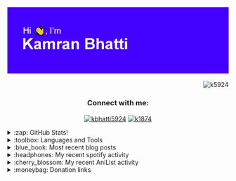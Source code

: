 <img src="https://raw.githubusercontent.com/k5924/k5924/main/header.png">

<p align="right"> <img src="https://komarev.com/ghpvc/?username=k5924&label=Visitors&color=3700ff&style=flat-square" alt="k5924" /> </p>

<h3 align="center">Connect with me:</h3>
<p align="center">
<a
 href="https://linkedin.com/in/kbhatti5924" target="blank"><img 
align="center" 
src="https://img.shields.io/badge/LinkedIn-0077B5?style=for-the-badge&logo=linkedin&logoColor=white"
 alt="kbhatti5924" /></a>
<a 
href="https://www.hackerrank.com/k1874" target="blank"><img 
align="center" 
src="https://img.shields.io/badge/-Hackerrank-2EC866?style=for-the-badge&logo=HackerRank&logoColor=white"
 alt="k1874"/></a></p>

<details>
 <summary>:zap: GitHub Stats!</summary>
<!--START_SECTION:waka-->
📊 **This Week I Spent My Time On** 

```text
⌚︎ Time Zone: Europe/London

💬 Programming Languages: 
Other                    3 hrs 45 mins       █████████████████████████   99.73% 
YAML                     0 secs              ░░░░░░░░░░░░░░░░░░░░░░░░░   0.27%

🔥 Editors: 
Word                     3 hrs 41 mins       ████████████████████████░   97.91% 
Powerpoint               4 mins              ░░░░░░░░░░░░░░░░░░░░░░░░░   1.82% 
VS Code                  0 secs              ░░░░░░░░░░░░░░░░░░░░░░░░░   0.27%

🐱‍💻 Projects: 
Unknown Project          3 hrs 45 mins       █████████████████████████   99.73% 
RapidReps                0 secs              ░░░░░░░░░░░░░░░░░░░░░░░░░   0.27%

💻 Operating System: 
Windows                  3 hrs 46 mins       █████████████████████████   100.0%

```

**I Mostly Code in Python** 

```text
Python                   8 repos             █████████░░░░░░░░░░░░░░░░   38.1% 
Java                     3 repos             ███░░░░░░░░░░░░░░░░░░░░░░   14.29% 
HTML                     3 repos             ███░░░░░░░░░░░░░░░░░░░░░░   14.29% 
JavaScript               2 repos             ██░░░░░░░░░░░░░░░░░░░░░░░   9.52% 
Jupyter Notebook         1 repo              █░░░░░░░░░░░░░░░░░░░░░░░░   4.76%

```



 Last Updated on 08/11/2021
<!--END_SECTION:waka-->
</details>

<details>
<summary>:toolbox: Languages and Tools</summary><br>
<p align="center"> <a href="https://www.cprogramming.com/" target="_blank"> <img src="https://raw.githubusercontent.com/devicons/devicon/master/icons/c/c-original.svg" alt="c" width="40" height="40"/> </a> <a href="https://dart.dev" target="_blank"> <img src="https://www.vectorlogo.zone/logos/dartlang/dartlang-icon.svg" alt="dart" width="40" height="40"/> </a> <a href="https://www.djangoproject.com/" target="_blank"> <img src="https://raw.githubusercontent.com/devicons/devicon/master/icons/django/django-original.svg" alt="django" width="40" height="40"/> </a> <a href="https://firebase.google.com/" target="_blank"> <img src="https://www.vectorlogo.zone/logos/firebase/firebase-icon.svg" alt="firebase" width="40" height="40"/> </a> <a href="https://flutter.dev" target="_blank"> <img src="https://www.vectorlogo.zone/logos/flutterio/flutterio-icon.svg" alt="flutter" width="40" height="40"/> </a> <a href="https://git-scm.com/" target="_blank"> <img src="https://www.vectorlogo.zone/logos/git-scm/git-scm-icon.svg" alt="git" width="40" height="40"/> </a> <a href="https://heroku.com" target="_blank"> <img src="https://www.vectorlogo.zone/logos/heroku/heroku-icon.svg" alt="heroku" width="40" height="40"/> </a> <a href="https://gohugo.io/" target="_blank"> <img src="https://api.iconify.design/logos-hugo.svg" alt="hugo" width="40" height="40"/> </a> <a href="https://www.java.com" target="_blank"> <img src="https://raw.githubusercontent.com/devicons/devicon/master/icons/java/java-original.svg" alt="java" width="40" height="40"/> </a> <a href="https://www.linux.org/" target="_blank"> <img src="https://raw.githubusercontent.com/devicons/devicon/master/icons/linux/linux-original.svg" alt="linux" width="40" height="40"/> </a> <a href="https://www.microsoft.com/en-us/sql-server" target="_blank"> <img src="https://www.svgrepo.com/show/303229/microsoft-sql-server-logo.svg" alt="mssql" width="40" height="40"/> </a> <a href="https://www.mysql.com/" target="_blank"> <img src="https://raw.githubusercontent.com/devicons/devicon/master/icons/mysql/mysql-original-wordmark.svg" alt="mysql" width="40" height="40"/> </a> <a href="https://www.python.org" target="_blank"> <img src="https://raw.githubusercontent.com/devicons/devicon/master/icons/python/python-original.svg" alt="python" width="40" height="40"/> </a> <a href="https://www.qt.io/" target="_blank"> <img src="https://upload.wikimedia.org/wikipedia/commons/0/0b/Qt_logo_2016.svg" alt="qt" width="40" height="40"/> </a> <a href="https://www.sqlite.org/" target="_blank"> <img src="https://www.vectorlogo.zone/logos/sqlite/sqlite-icon.svg" alt="sqlite" width="40" height="40"/> </a> <a href="https://www.adobe.com/products/xd.html" target="_blank"> <img src="https://cdn.worldvectorlogo.com/logos/adobe-xd.svg" alt="xd" width="40" height="40"/> </a> </p>
 </details>
 
<details>
<summary>:blue_book: Most recent blog posts</summary>
<!-- BLOG-POST-LIST:START --><table><tr>
<td><a href="https://k5924.github.io/p/vice-chess-engine/">VICE Chess Engine</a><br/>Sun Sep 12 2021 12:09 AM</td></tr></table>
<table><tr>
<td><a href="https://k5924.github.io/p/tictactoe/">TicTacToe</a><br/>Sun Sep 12 2021 12:04 AM</td></tr></table>
<table><tr>
<td><a href="https://k5924.github.io/p/image-processor/">Image Processor</a><br/>Sat Sep 11 2021 11:59 PM</td></tr></table>
<table><tr>
<td><a href="https://k5924.github.io/p/sudoku-solver/">Sudoku Solver</a><br/>Sat Sep 11 2021 11:55 PM</td></tr></table>
<!-- BLOG-POST-LIST:END -->
</details>

<details>
 <summary>:headphones: My recent spotify activity</summary>
 <table> 
  <tr>
  <td>
      
&nbsp; <br> [![Spotify](https://novatorem-k5924.vercel.app/api/spotify)](https://open.spotify.com/user/kamranbhatti03072001)

  </td>
  </table>
</details> 

<details>
 <summary>:cherry_blossom: My recent AniList activity</summary>

<!-- ANILIST_ACTIVITY:start -->

-   📖 Read chapter 70 of [Hitomi-chan is Shy With Strangers](https://anilist.co/manga/106434) (20:55, 08 November 2021)
-   📖 Read chapter 97 - 99 of [Ichizu Bitch-chan](https://anilist.co/manga/119121) (10:34, 08 November 2021)
-   📖 Read chapter 59 of [My Gently Raised Beast](https://anilist.co/manga/127868) (10:33, 08 November 2021)
-   📖 Read chapter 41 of [Revolutionary Princess Eve](https://anilist.co/manga/131263) (10:32, 08 November 2021)
-   📖 Read chapter 44 - 47 of [Kou-2 ni Time Leap Shita Ore ga, Touji suki Datta Sensei ni Kokutta Kekka](https://anilist.co/manga/107978) (10:32, 08 November 2021)

<!-- ANILIST_ACTIVITY:end -->

</details>
 
<details> 
<summary>:moneybag: Donation links</summary>
 
[![buymeacoffee](https://img.shields.io/badge/Buy_Me_A_Coffee-FFDD00?style=for-the-badge&logo=buy-me-a-coffee&logoColor=black)](https://www.buymeacoffee.com/k5924)
 [![ko-fi](	https://img.shields.io/badge/Ko--fi-F16061?style=for-the-badge&logo=ko-fi&logoColor=white)](https://ko-fi.com/P5P12XM2D)
 [![liberapay](https://img.shields.io/badge/Liberapay-F6C915?style=for-the-badge&logo=liberapay&logoColor=black)](https://liberapay.com/k5924)
[![github-sponsors](https://img.shields.io/badge/sponsor-30363D?style=for-the-badge&logo=GitHub-Sponsors&logoColor=#white)](https://github.com/sponsors/k5924)

</details>




